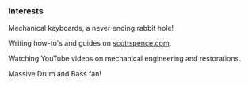 <section class='all-prose'>

### Interests

Mechanical keyboards, a never ending rabbit hole!

Writing how-to's and guides on
[scottspence.com](https://scottspence.com/posts).

Watching YouTube videos on mechanical engineering and restorations.

Massive Drum and Bass fan!

</section >

<span class="divider before:bg-primary after:bg-primary mb-10 print:mb-0" />

